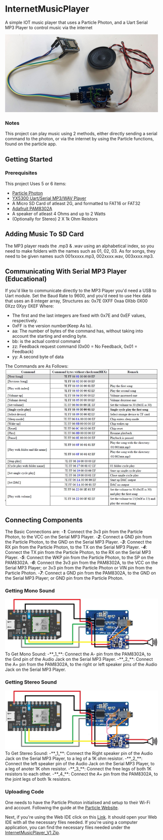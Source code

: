 # InternetMusicPlayer
A simple IOT music player that uses a Particle Photon, and a Uart Serial MP3 Player to control music via the internet

<img src="Images/FullSystem.jpg">

### Notes
This project can play music using 2 methods, either directly sending a serial command to the photon, 
or via the internet by using the Particle functions, found on the particle app.

## Getting Started
### Prerequisites
This project Uses 5 or 6 items:
- [Particle Photon](https://docs.particle.io/photon/)
- [YX5300 Uart/Serial MP3/WAV Player](https://www.dx.com/p/uart-control-serial-mp3-music-player-module-for-arduino-avr-arm-pic-blue-silver-2045959.html#.XxFjpG5FyUl)
- A Micro SD Card of atleast 2G, and formatted to FAT16 or FAT32
- [Adafruit PAM8302A](https://www.adafruit.com/product/2130)
- A speaker of atleast 4 Ohms and up to 2 Watts
- (Optionally for Stereo) 2 X 1k Ohm Reistors

## Adding Music To SD Card
The MP3 player reads the .mp3 & .wav using an alphabetical index, so you need to make folders with the
names such as 01, 02, 03. As for songs, they need to be given names such 001xxxxx.mp3, 002xxxx.wav, 003xxxx.mp3.

## Communicating With Serial MP3 Player (Educational)
If you'd like to communicate directly to the MP3 Player you'd need a USB to Uart module. Set the Baud Rate to 9600, and you'd need to use Hex data that uses an 8 integer array,
Structures as: 0x7E 0XFF 0xaa 0Xbb 0X00 0Xzz 0Xyy 0XEF
Where:
- The first and the last integers are fixed with 0x7E and 0xEF values, respectively.
- 0xFF is the version number(Keep As Is).
- aa: The number of bytes of the command has, without taking into account the starting and ending byte.
- bb: is the actual control command
- zz: Feedback request command (0x00 = No Feedback, 0x01 = Feedback)
- yy: A second byte of data

The Commands are As Follows:
<img src="Images/CommandCodes.jpg">

## Connecting Components
The Basic Connections are:
-**_1_**: Connect the 3v3 pin from the Particle Photon, to the VCC on the Serial MP3 Player.
-**_2_**: Connect a GND pin from the Particle Photon, to the GND on the Serial MP3 Player.
-**_3_**: Connect the RX pin from the Particle Photon, to the TX on the Serial MP3 Player.
-**_4_**: Connect the TX pin from the Particle Photon, to the RX on the Serial MP3 Player.
-**_5_**: Connect the WKP pin from the Particle Photon, to the SP on the PAM8302A.
-**_6_**: Connect the 3v3 pin from the PAM8302A, to the VCC on the Serial MP3 Player; or 3v3 pin from the Particle Photon or VIN pin from the Particle Photon.
-**_7_**: Connect a GND pin from the PAM8302A, to the GND on the Serial MP3 Player; or GND pin from the Particle Photon.

### Getting Mono Sound
<img src="Images/MonoSound.jpg">
To Get Mono Sound:
-**_1_**: Connect the A- pin from the PAM8302A, to the Gnd pin of the Audio Jack on the Serial MP3 Player.
-**_2_**: Connect the A+ pin from the PAM8302A, to the right or left speaker pins of the Audio Jack on the Serial MP3 Player.

### Getting Stereo Sound
<img src="Images/StereoSound.jpg">
To Get Stereo Sound:
-**_1_**: Connect the Right speaker pin of the Audio Jack on the Serial MP3 Player, to a leg of a 1K ohm resistor.
-**_2_**: Connect the left speaker pin of the Audio Jack on the Serial MP3 Player, to a leg of anoter 1K ohm resistor.
-**_3_**: Connect the free legs of both 1K resistors to each other.
-**_4_**: Connect the A+ pin from the PAM8302A, to the joint legs of both 1k resistors.

### Uploading Code
One needs to have the Particle Photon initialised and setup to their Wi-Fi and account. Following the guide at the [Particle Website](https://docs.particle.io/quickstart/photon/).

Next, if you're using the Web IDE click on this [Link](https://go.particle.io/shared_apps/5eea255f6c2eea000c4453d3). It should open your Web IDE with all the necessary files needed.
If you're using a computer application, you can find the necessary files needed under the [InternetMusicPlayer_V1 Zip](https://github.com/saifsabban/InternetMusicPlayer/tree/master/InternetMusicPlayer_V1).
